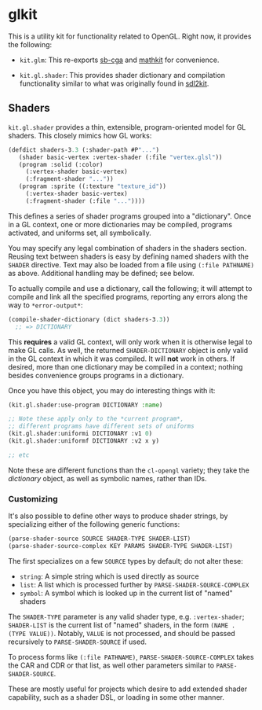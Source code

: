 # glkit

This is a utility kit for functionality related to OpenGL.  Right now,
it provides the following:

* `kit.glm`: This re-exports [sb-cga](https://github.com/nikodemus/sb-cga)
  and [mathkit](https://github.com/lispgames/mathkit) for convenience.

* `kit.gl.shader`: This provides shader dictionary and compilation
  functionality similar to what was originally found in
  [sdl2kit](https://github.com/lispgames/sdl2kit).

## Shaders

`kit.gl.shader` provides a thin, extensible, program-oriented model
for GL shaders.  This closely mimics how GL works:

```lisp
(defdict shaders-3.3 (:shader-path #P"...")
   (shader basic-vertex :vertex-shader (:file "vertex.glsl"))
   (program :solid (:color)
     (:vertex-shader basic-vertex)
     (:fragment-shader "..."))
   (program :sprite ((:texture "texture_id"))
     (:vertex-shader basic-vertex)
     (:fragment-shader (:file "..."))))
```

This defines a series of shader programs grouped into a "dictionary".
Once in a GL context, one or more dictionaries may be compiled,
programs activated, and uniforms set, all symbolically.

You may specify any legal combination of shaders in the shaders
section.  Reusing text between shaders is easy by defining named
shaders with the `SHADER` directive.  Text may also be loaded from a
file using `(:file PATHNAME)` as above.  Additional handling may be
defined; see below.

To actually compile and use a dictionary, call the following; it will
attempt to compile and link all the specified programs, reporting any
errors along the way to `*error-output*`:

```lisp
(compile-shader-dictionary (dict shaders-3.3))
  ;; => DICTIONARY
```

This **requires** a valid GL context, will only work when it is
otherwise legal to make GL calls.  As well, the returned
`SHADER-DICTIONARY` object is only valid in the GL context in which it
was compiled.  It will **not** work in others.  If desired, more than
one dictionary may be compiled in a context; nothing besides
convenience groups programs in a dictionary.

Once you have this object, you may do interesting things with it:

```lisp
(kit.gl.shader:use-program DICTIONARY :name)

;; Note these apply only to the *current program*,
;; different programs have different sets of uniforms
(kit.gl.shader:uniformi DICTIONARY :v1 0)
(kit.gl.shader:uniformf DICTIONARY :v2 x y)

;; etc
```

Note these are different functions than the `cl-opengl` variety; they
take the *dictionary* object, as well as symbolic names, rather than
IDs.

### Customizing

It's also possible to define other ways to produce shader strings, by
specializing either of the following generic functions:

```lisp
(parse-shader-source SOURCE SHADER-TYPE SHADER-LIST)
(parse-shader-source-complex KEY PARAMS SHADER-TYPE SHADER-LIST)
```

The first specializes on a few `SOURCE` types by default; do not alter
these:

* `string`: A simple string which is used directly as source
* `list`: A list which is processed further by
  `PARSE-SHADER-SOURCE-COMPLEX`
* `symbol`: A symbol which is looked up in the current list of "named"
  shaders

The `SHADER-TYPE` parameter is any valid shader type,
e.g. `:vertex-shader`; `SHADER-LIST` is the current list of "named"
shaders, in the form `(NAME . (TYPE VALUE))`.  Notably, `VALUE` is not
processed, and should be passed recursively to `PARSE-SHADER-SOURCE`
if used.

To process forms like `(:file PATHNAME)`,
`PARSE-SHADER-SOURCE-COMPLEX` takes the CAR and CDR or that list, as
well other parameters similar to `PARSE-SHADER-SOURCE`.

These are mostly useful for projects which desire to add extended
shader capability, such as a shader DSL, or loading in some other
manner.
